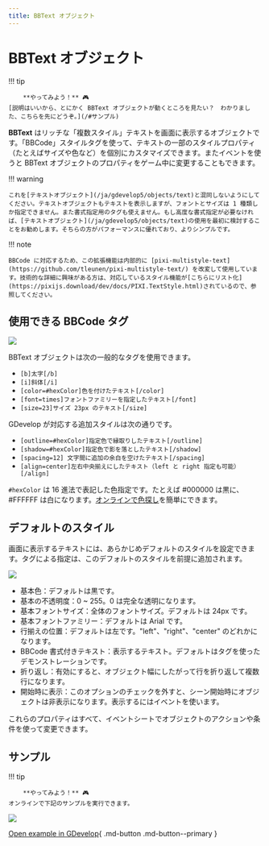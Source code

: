 ```yaml
---
title: BBText オブジェクト
---
```

# BBText オブジェクト

!!! tip
    
        **やってみよう！** 🎮  
    [説明はいいから、とにかく BBText オブジェクトが動くところを見たい？　わかりました、こちらを先にどうぞ。](/#サンプル)
    

**BBText** はリッチな「複数スタイル」テキストを画面に表示するオブジェクトです。「BBCode」スタイルタグを使って、テキストの一部のスタイルプロパティ（たとえばサイズや色など）を個別にカスタマイズできます。またイベントを使うと BBText オブジェクトのプロパティをゲーム中に変更することもできます。

!!! warning

    これを[テキストオブジェクト](/ja/gdevelop5/objects/text)と混同しないようにしてください。テキストオブジェクトもテキストを表示しますが、フォントとサイズは 1 種類しか指定できません。また書式指定用のタグも使えません。もし高度な書式指定が必要なければ、[テキストオブジェクト](/ja/gdevelop5/objects/text)の使用を最初に検討することをお勧めします。そちらの方がパフォーマンスに優れており、よりシンプルです。

!!! note

    BBCode に対応するため、この拡張機能は内部的に [pixi-multistyle-text](https://github.com/tleunen/pixi-multistyle-text/) を改変して使用しています。技術的な詳細に興味がある方は、対応しているスタイル機能が[こちらにリスト化](https://pixijs.download/dev/docs/PIXI.TextStyle.html)されているので、参照してください。

## 使用できる BBCode タグ

![](/gdevelop5/objects/stylestag.png)

BBText オブジェクトは次の一般的なタグを使用できます。

  * `[b]太字[/b]`
  * `[i]斜体[/i]`
  * `[color=#hexColor]色を付けたテキスト[/color]`
  * `[font=times]フォントファミリーを指定したテキスト[/font]`
  * `[size=23]サイズ 23px のテキスト[/size]`

GDevelop が対応する追加スタイルは次の通りです。

  * `[outline=#hexColor]指定色で縁取りしたテキスト[/outline]`
  * `[shadow=#hexColor]指定色で影を落としたテキスト[/shadow]`
  * `[spacing=12] 文字間に追加の余白を空けたテキスト[/spacing]`
  * `[align=center]左右中央揃えにしたテキスト（left と right 指定も可能）[/align]`

`#hexColor` は 16 進法で表記した色指定です。たとえば #000000 は黒に、#FFFFFF は白になります。[オンラインで色探し](https://htmlcolorcodes.com/)を簡単にできます。

## デフォルトのスタイル

画面に表示するテキストには、あらかじめデフォルトのスタイルを設定できます。タグによる指定は、このデフォルトのスタイルを前提に追加されます。

![](/gdevelop5/objects/basestylebbtext.png)

  * 基本色：デフォルトは黒です。
  * 基本の不透明度：0 ~ 255。0 は完全な透明になります。
  * 基本フォントサイズ：全体のフォントサイズ。デフォルトは 24px です。
  * 基本フォントファミリー：デフォルトは Arial です。
  * 行揃えの位置：デフォルトは左です。"left"、"right"、"center" のどれかになります。
  * BBCode 書式付きテキスト：表示するテキスト。デフォルトはタグを使ったデモンストレーションです。
  * 折り返し：有効にすると、オブジェクト幅にしたがって行を折り返して複数行になります。
  * 開始時に表示：このオプションのチェックを外すと、シーン開始時にオブジェクトは非表示になります。表示するにはイベントを使います。

これらのプロパティはすべて、イベントシートでオブジェクトのアクションや条件を使って変更できます。

## サンプル

!!! tip
    
        **やってみよう！** 🎮  
    オンラインで下記のサンプルを実行できます。

[![](/gdevelop5/objects/bbtext-example.jpg)](https://editor.gdevelop-app.com/?project=example://bbtext-object-demo)

[Open example in GDevelop](https://editor.gdevelop.io/?project=example://bbtext-object-demo){ .md-button .md-button--primary }